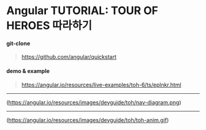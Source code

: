 # Angular TUTORIAL: TOUR OF HEROES 따라하기

#### git-clone
> <https://github.com/angular/quickstart>

#### demo & example
> <https://angular.io/resources/live-examples/toh-6/ts/eplnkr.html>

---
(https://angular.io/resources/images/devguide/toh/nav-diagram.png)

---
(https://angular.io/resources/images/devguide/toh/toh-anim.gif)